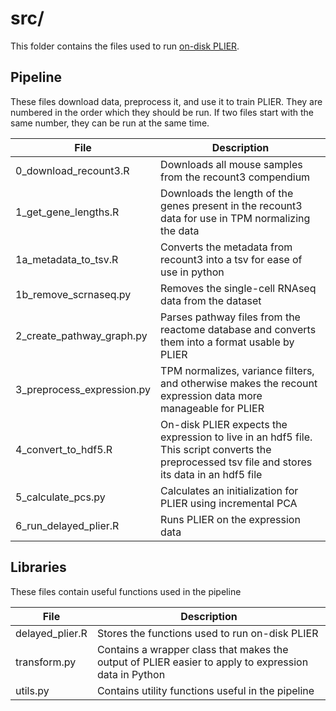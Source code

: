 # src/

This folder contains the files used to run [on-disk PLIER](https://github.com/wgmao/DelayedPLIER).

## Pipeline
These files download data, preprocess it, and use it to train PLIER.
They are numbered in the order which they should be run.
If two files start with the same number, they can be run at the same time.

| File           | Description |
| -------------- | ----------- |
| 0_download_recount3.R  | Downloads all mouse samples from the recount3 compendium |
| 1_get_gene_lengths.R | Downloads the length of the genes present in the recount3 data for use in TPM normalizing the data |
| 1a_metadata_to_tsv.R | Converts the metadata from recount3 into a tsv for ease of use in python |
| 1b_remove_scrnaseq.py | Removes the single-cell RNAseq data from the dataset |
| 2_create_pathway_graph.py | Parses pathway files from the reactome database and converts them into a format usable by PLIER |
| 3_preprocess_expression.py | TPM normalizes, variance filters, and otherwise makes the recount expression data more manageable for PLIER |
| 4_convert_to_hdf5.R | On-disk PLIER expects the expression to live in an hdf5 file. This script converts the preprocessed tsv file and stores its data in an hdf5 file |
| 5_calculate_pcs.py | Calculates an initialization for PLIER using incremental PCA |
| 6_run_delayed_plier.R | Runs PLIER on the expression data |

## Libraries
These files contain useful functions used in the pipeline

| File           | Description |
| -------------- | ----------- |
| delayed_plier.R | Stores the functions used to run on-disk PLIER |
| transform.py | Contains a wrapper class that makes the output of PLIER easier to apply to expression data in Python |
| utils.py | Contains utility functions useful in the pipeline |